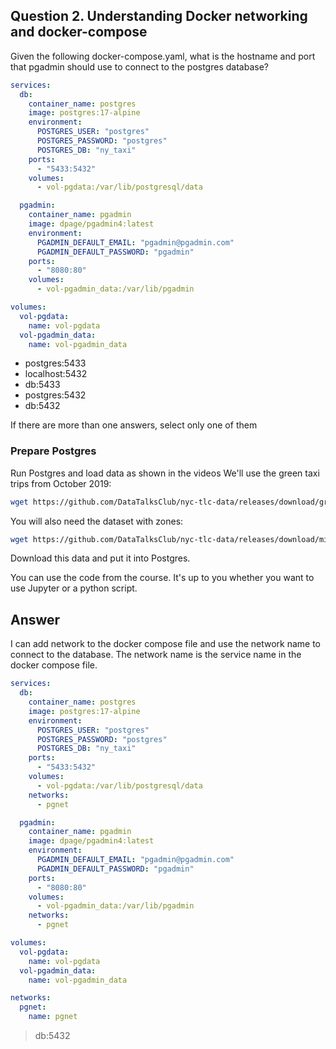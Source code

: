 ## Question 2. Understanding Docker networking and docker-compose

Given the following docker-compose.yaml, what is the hostname and port that pgadmin should use to connect to the postgres database?

```yaml
services:
  db:
    container_name: postgres
    image: postgres:17-alpine
    environment:
      POSTGRES_USER: "postgres"
      POSTGRES_PASSWORD: "postgres"
      POSTGRES_DB: "ny_taxi"
    ports:
      - "5433:5432"
    volumes:
      - vol-pgdata:/var/lib/postgresql/data

  pgadmin:
    container_name: pgadmin
    image: dpage/pgadmin4:latest
    environment:
      PGADMIN_DEFAULT_EMAIL: "pgadmin@pgadmin.com"
      PGADMIN_DEFAULT_PASSWORD: "pgadmin"
    ports:
      - "8080:80"
    volumes:
      - vol-pgadmin_data:/var/lib/pgadmin

volumes:
  vol-pgdata:
    name: vol-pgdata
  vol-pgadmin_data:
    name: vol-pgadmin_data
```

- postgres:5433
- localhost:5432
- db:5433
- postgres:5432
- db:5432

If there are more than one answers, select only one of them

### Prepare Postgres

Run Postgres and load data as shown in the videos We'll use the green taxi trips from October 2019:

```bash
wget https://github.com/DataTalksClub/nyc-tlc-data/releases/download/green/green_tripdata_2019-10.csv.gz
```

You will also need the dataset with zones:

```bash
wget https://github.com/DataTalksClub/nyc-tlc-data/releases/download/misc/taxi_zone_lookup.csv
```

Download this data and put it into Postgres.

You can use the code from the course. It's up to you whether you want to use Jupyter or a python script.

## Answer

I can add network to the docker compose file and use the network name to connect to the database. The network name is the service name in the docker compose file.

```yaml
services:
  db:
    container_name: postgres
    image: postgres:17-alpine
    environment:
      POSTGRES_USER: "postgres"
      POSTGRES_PASSWORD: "postgres"
      POSTGRES_DB: "ny_taxi"
    ports:
      - "5433:5432"
    volumes:
      - vol-pgdata:/var/lib/postgresql/data
    networks:
      - pgnet

  pgadmin:
    container_name: pgadmin
    image: dpage/pgadmin4:latest
    environment:
      PGADMIN_DEFAULT_EMAIL: "pgadmin@pgadmin.com"
      PGADMIN_DEFAULT_PASSWORD: "pgadmin"
    ports:
      - "8080:80"
    volumes:
      - vol-pgadmin_data:/var/lib/pgadmin
    networks:
      - pgnet

volumes:
  vol-pgdata:
    name: vol-pgdata
  vol-pgadmin_data:
    name: vol-pgadmin_data

networks:
  pgnet:
    name: pgnet
```

> db:5432
